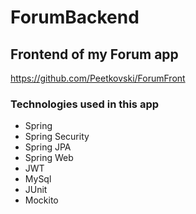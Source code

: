 # ForumBackend
## Frontend of my Forum app
https://github.com/Peetkovski/ForumFront

### Technologies used in this app
* Spring 
* Spring Security
* Spring JPA
* Spring Web
* JWT
* MySql
* JUnit
* Mockito

